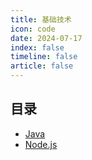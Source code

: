 ```yaml
---
title: 基础技术
icon: code
date: 2024-07-17
index: false
timeline: false
article: false
---
```


## 目录

- [Java](./Java/)
- [Node.js](./Node.js/)
